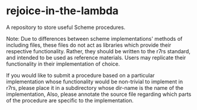 # rejoice-in-the-lambda
A repository to store useful Scheme procedures.

Note: Due to differences between scheme implementations' methods of including files, these files do not act as libraries which provide their respective functionality.  Rather, they should be written to the r7rs standard, and intended to be used as reference materials. Users may replicate their functionality in their implementation of choice.

If you would like to submit a procedure based on a particular implementation whose functionality would be non-trivial to implement in r7rs, please place it in a subdirectory whose dir-name is the name of the implementation,  Also, please annotate the source file regarding which parts of the procedure are specific to the implementation.
